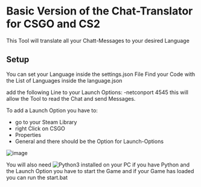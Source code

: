 # Basic Version of the Chat-Translator for CSGO and CS2
This Tool will translate all your Chatt-Messages to your desired Language

## Setup
You can set your Language inside the settings.json File
Find your Code with the List of Languages inside the language.json

add the following Line to your Launch Options:
-netconport 4545
this will allow the Tool to read the Chat and send Messages.

To add a Launch Option you have to:
- go to your Steam Library
- right Click on CSGO
- Properties
- General
and there should be the Option for Launch-Options

![image](https://user-images.githubusercontent.com/43956685/230714164-6745cc0b-43e2-437c-bf9a-1785df1a44aa.png)

You will also need ![Python3](https://www.python.org/downloads/) installed on your PC
if you have Python and the Launch Option you have to start the Game and if your Game has loaded you can run the start.bat
